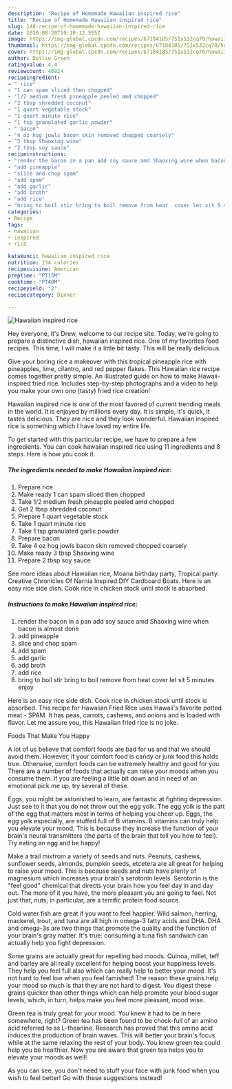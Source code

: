 ```yaml
---
description: "Recipe of Homemade Hawaiian inspired rice"
title: "Recipe of Homemade Hawaiian inspired rice"
slug: 148-recipe-of-homemade-hawaiian-inspired-rice
date: 2020-08-20T19:10:12.555Z
image: https://img-global.cpcdn.com/recipes/67184185/751x532cq70/hawaiian-inspired-rice-recipe-main-photo.jpg
thumbnail: https://img-global.cpcdn.com/recipes/67184185/751x532cq70/hawaiian-inspired-rice-recipe-main-photo.jpg
cover: https://img-global.cpcdn.com/recipes/67184185/751x532cq70/hawaiian-inspired-rice-recipe-main-photo.jpg
author: Dollie Green
ratingvalue: 4.4
reviewcount: 46824
recipeingredient:
- " rice"
- "1 can spam sliced then chopped"
- "1/2 medium fresh pineapple peeled amd chopped"
- "2 tbsp shredded coconut"
- "1 quart vegetable stock"
- "1 quart minute rice"
- "1 tsp granulated garlic powder"
- " bacon"
- "4 oz hog jowls bacon skin removed chopped coarsely"
- "3 tbsp Shaoxing wine"
- "2 tbsp soy sauce"
recipeinstructions:
- "render the bacon in a pan add soy sauce amd Shaoxing wine when bacon is almost done"
- "add pineapple"
- "slice and chop spam"
- "add spam"
- "add garlic"
- "add broth"
- "add rice"
- "bring to boil stir bring to boil remove from heat  cover let sit 5 minutes enjoy"
categories:
- Recipe
tags:
- hawaiian
- inspired
- rice

katakunci: hawaiian inspired rice 
nutrition: 234 calories
recipecuisine: American
preptime: "PT15M"
cooktime: "PT40M"
recipeyield: "2"
recipecategory: Dinner

---
```



![Hawaiian inspired rice](https://img-global.cpcdn.com/recipes/67184185/751x532cq70/hawaiian-inspired-rice-recipe-main-photo.jpg)

Hey everyone, it's Drew, welcome to our recipe site. Today, we're going to prepare a distinctive dish, hawaiian inspired rice. One of my favorites food recipes. This time, I will make it a little bit tasty. This will be really delicious.

Give your boring rice a makeover with this tropical pineapple rice with pineapples, lime, cilantro, and red pepper flakes. This Hawaiian rice recipe comes together pretty simple. An illustrated guide on how to make Hawaii-inspired fried rice. Includes step-by-step photographs and a video to help you make your own ono (tasty) fried rice creation!

Hawaiian inspired rice is one of the most favored of current trending meals in the world. It is enjoyed by millions every day. It is simple, it's quick, it tastes delicious. They are nice and they look wonderful. Hawaiian inspired rice is something which I have loved my entire life.


To get started with this particular recipe, we have to prepare a few ingredients. You can cook hawaiian inspired rice using 11 ingredients and 8 steps. Here is how you cook it.

<!--inarticleads1-->

##### The ingredients needed to make Hawaiian inspired rice:

1. Prepare  rice
1. Make ready 1 can spam sliced then chopped
1. Take 1/2 medium fresh pineapple peeled amd chopped
1. Get 2 tbsp shredded coconut
1. Prepare 1 quart vegetable stock
1. Take 1 quart minute rice
1. Take 1 tsp granulated garlic powder
1. Prepare  bacon
1. Take 4 oz hog jowls bacon skin removed chopped coarsely
1. Make ready 3 tbsp Shaoxing wine
1. Prepare 2 tbsp soy sauce


See more ideas about Hawaiian rice, Moana birthday party, Tropical party. Creative Chronicles Of Narnia Inspired DIY Cardboard Boats. Here is an easy rice side dish. Cook rice in chicken stock until stock is absorbed. 

<!--inarticleads2-->

##### Instructions to make Hawaiian inspired rice:

1. render the bacon in a pan add soy sauce amd Shaoxing wine when bacon is almost done
1. add pineapple
1. slice and chop spam
1. add spam
1. add garlic
1. add broth
1. add rice
1. bring to boil stir bring to boil remove from heat  cover let sit 5 minutes enjoy


Here is an easy rice side dish. Cook rice in chicken stock until stock is absorbed. This recipe for Hawaiian Fried Rice uses Hawaii&#39;s favorite potted meat - SPAM. It has peas, carrots, cashews, and onions and is loaded with flavor. Let me assure you, this Hawaiian fried rice is no joke. 

Foods That Make You Happy


A lot of us believe that comfort foods are bad for us and that we should avoid them. However, if your comfort food is candy or junk food this holds true. Otherwise, comfort foods can be extremely healthy and good for you. There are a number of foods that actually can raise your moods when you consume them. If you are feeling a little bit down and in need of an emotional pick me up, try several of these.

Eggs, you might be astonished to learn, are fantastic at fighting depression. Just see to it that you do not throw out the egg yolk. The egg yolk is the part of the egg that matters most in terms of helping you cheer up. Eggs, the egg yolk especially, are stuffed full of B vitamins. B vitamins can truly help you elevate your mood. This is because they increase the function of your brain's neural transmitters (the parts of the brain that tell you how to feel). Try eating an egg and be happy!

Make a trail mixfrom a variety of seeds and nuts. Peanuts, cashews, sunflower seeds, almonds, pumpkin seeds, etcetera are all great for helping to raise your mood. This is because seeds and nuts have plenty of magnesium which increases your brain's serotonin levels. Serotonin is the "feel good" chemical that directs your brain how you feel day in and day out. The more of it you have, the more pleasant you are going to feel. Not just that, nuts, in particular, are a terrific protein food source.

Cold water fish are great if you want to feel happier. Wild salmon, herring, mackerel, trout, and tuna are all high in omega-3 fatty acids and DHA. DHA and omega-3s are two things that promote the quality and the function of your brain's gray matter. It's true: consuming a tuna fish sandwich can actually help you fight depression. 

Some grains are actually great for repelling bad moods. Quinoa, millet, teff and barley are all really excellent for helping boost your happiness levels. They help you feel full also which can really help to better your mood. It's not hard to feel low when you feel famished! The reason these grains help your mood so much is that they are not hard to digest. You digest these grains quicker than other things which can help promote your blood sugar levels, which, in turn, helps make you feel more pleasant, mood wise.

Green tea is truly great for your mood. You knew it had to be in here somewhere, right? Green tea has been found to be chock-full of an amino acid referred to as L-theanine. Research has proved that this amino acid induces the production of brain waves. This will better your brain's focus while at the same relaxing the rest of your body. You knew green tea could help you be healthier. Now you are aware that green tea helps you to elevate your moods as well!

As you can see, you don't need to stuff your face with junk food when you wish to feel better! Go  with  these suggestions  instead!

